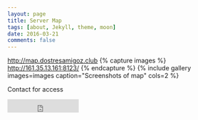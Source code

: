 ```yaml
---
layout: page
title: Server Map
tags: [about, Jekyll, theme, moon]
date: 2016-03-21
comments: false
---
```

<a href="http://map.dostresamigoz.club">http://map.dostresamigoz.club</a>
{% capture images %}
    http://161.35.13.161:8123/
{% endcapture %}
{% include gallery images=images caption="Screenshots of map" cols=2 %}

Contact for access


<iframe src=http://161.35.13.161:8123/" frameborder="0" scrolling="0" width="160px" height="30px"></iframe>    
